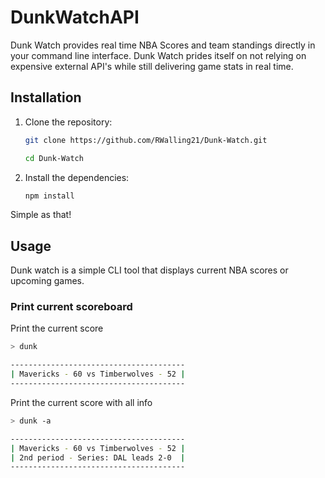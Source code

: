 # DunkWatchAPI

Dunk Watch provides real time NBA Scores and team standings directly in your command line interface. 
Dunk Watch prides itself on not relying on expensive external API's while still delivering game stats in real time. 

## Installation

1. Clone the repository:
    ```bash
    git clone https://github.com/RWalling21/Dunk-Watch.git

    cd Dunk-Watch
    ```

2. Install the dependencies:
    ```bash
    npm install
    ```

Simple as that! 

## Usage

Dunk watch is a simple CLI tool that displays current NBA scores or upcoming games.

### Print current scoreboard

Print the current score

```bash
> dunk

---------------------------------------
| Mavericks - 60 vs Timberwolves - 52 |
---------------------------------------

```

Print the current score with all info
```bash
> dunk -a

---------------------------------------
| Mavericks - 60 vs Timberwolves - 52 |
| 2nd period - Series: DAL leads 2-0  |
---------------------------------------

```